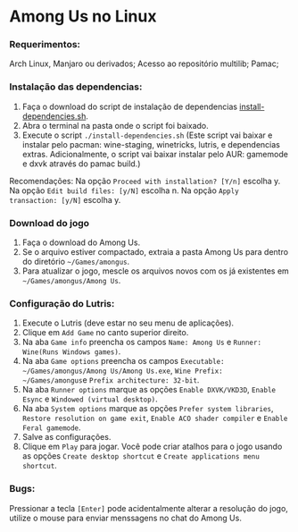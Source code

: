# Among Us no Linux

### Requerimentos:

Arch Linux, Manjaro ou derivados;
Acesso ao repositório multilib;
Pamac;

### Instalação das dependencias:

1. Faça o download do script de instalação de dependencias [install-dependencies.sh](install-dependencies.sh).
1. Abra o terminal na pasta onde o script foi baixado.
1. Execute o script `./install-dependencies.sh` (Este script vai baixar e instalar pelo pacman: wine-staging, winetricks, lutris, e dependencias extras. Adicionalmente, o script vai baixar instalar pelo AUR: gamemode e dxvk através do pamac build.)

Recomendações:
Na opção `Proceed with installation? [Y/n]` escolha y.
Na opção `Edit build files: [y/N]` escolha n.
Na opção `Apply transaction: [y/N]` escolha y.

### Download do jogo

1. Faça o download do Among Us.
1. Se o arquivo estiver compactado, extraia a pasta Among Us para dentro do diretório `~/Games/amongus`.
1. Para atualizar o jogo, mescle os arquivos novos com os já existentes em `~/Games/amongus/Among Us`.

### Configuração do Lutris:

1. Execute o Lutris (deve estar no seu menu de aplicações).
1. Clique em `Add Game` no canto superior direito.
1. Na aba `Game info` preencha os campos `Name: Among Us` e `Runner: Wine(Runs Windows games)`.
1. Na aba `Game options` preencha os campos `Executable: ~/Games/amongus/Among Us/Among Us.exe`, `Wine Prefix: ~/Games/amongus`e `Prefix architecture: 32-bit`.
1. Na aba `Runner options` marque as opções `Enable DXVK/VKD3D`, `Enable Esync` e `Windowed (virtual desktop)`.
1. Na aba `System options` marque as opções `Prefer system libraries`, `Restore resolution on game exit`, `Enable ACO shader compiler` e `Enable Feral gamemode`.
1. Salve as configurações.
1. Clique em `Play` para jogar. Você pode criar atalhos para o jogo usando as opções `Create desktop shortcut` e `Create applications menu shortcut`.

### Bugs:

Pressionar a tecla `[Enter]` pode acidentalmente alterar a resolução do jogo, utilize o mouse para enviar menssagens no chat do Among Us.
